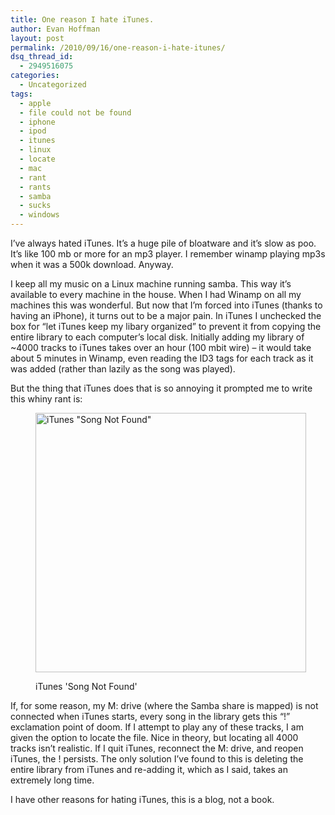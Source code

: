 ```yaml
---
title: One reason I hate iTunes.
author: Evan Hoffman
layout: post
permalink: /2010/09/16/one-reason-i-hate-itunes/
dsq_thread_id:
  - 2949516075
categories:
  - Uncategorized
tags:
  - apple
  - file could not be found
  - iphone
  - ipod
  - itunes
  - linux
  - locate
  - mac
  - rant
  - rants
  - samba
  - sucks
  - windows
---
```

I&#8217;ve always hated iTunes. It&#8217;s a huge pile of bloatware and it&#8217;s slow as poo. It&#8217;s like 100 mb or more for an mp3 player. I remember winamp playing mp3s when it was a 500k download. Anyway.

I keep all my music on a Linux machine running samba. This way it&#8217;s available to every machine in the house. When I had Winamp on all my machines this was wonderful. But now that I&#8217;m forced into iTunes (thanks to having an iPhone), it turns out to be a major pain. In iTunes I unchecked the box for &#8220;let iTunes keep my libary organized&#8221; to prevent it from copying the entire library to each computer&#8217;s local disk. Initially adding my library of ~4000 tracks to iTunes takes over an hour (100 mbit wire) &#8211; it would take about 5 minutes in Winamp, even reading the ID3 tags for each track as it was added (rather than lazily as the song was played).

But the thing that iTunes does that is so annoying it prompted me to write this whiny rant is:<figure id="attachment_623" style="width: 433px;" class="wp-caption aligncenter">

<a href="http://evanhoffman.com/evan/wp-content/uploads/2010/09/Fullscreen-capture-9172010-92815-PM.jpg" onclick="_gaq.push(['_trackEvent', 'outbound-article', 'http://evanhoffman.com/evan/wp-content/uploads/2010/09/Fullscreen-capture-9172010-92815-PM.jpg', '']);" ><img src="http://evanhoffman.com/evan/wp-content/uploads/2010/09/Fullscreen-capture-9172010-92815-PM.jpg" alt="iTunes &quot;Song Not Found&quot;" title="iTunes &quot;Song Not Found&quot;" width="433" height="415" class="size-full wp-image-623" /></a><figcaption class="wp-caption-text">iTunes 'Song Not Found'</figcaption></figure> 

If, for some reason, my M: drive (where the Samba share is mapped) is not connected when iTunes starts, every song in the library gets this &#8220;!&#8221; exclamation point of doom. If I attempt to play any of these tracks, I am given the option to locate the file. Nice in theory, but locating all 4000 tracks isn&#8217;t realistic. If I quit iTunes, reconnect the M: drive, and reopen iTunes, the ! persists. The only solution I&#8217;ve found to this is deleting the entire library from iTunes and re-adding it, which as I said, takes an extremely long time.

I have other reasons for hating iTunes, this is a blog, not a book.